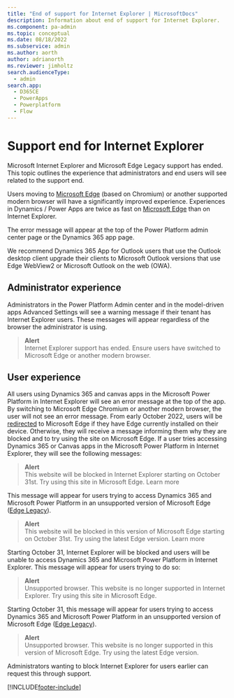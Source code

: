 ```yaml
---
title: "End of support for Internet Explorer | MicrosoftDocs"
description: Information about end of support for Internet Explorer.
ms.component: pa-admin
ms.topic: conceptual
ms.date: 08/18/2022
ms.subservice: admin
ms.author: aorth 
author: adrianorth
ms.reviewer: jimholtz
search.audienceType: 
  - admin
search.app:
  - D365CE
  - PowerApps
  - Powerplatform
  - Flow
---
```

# Support end for Internet Explorer 

Microsoft Internet Explorer and Microsoft Edge Legacy support has ended. This topic outlines the experience that administrators and end users will see related to the support end.
 
Users moving to [Microsoft Edge](https://www.microsoft.com/edge) (based on Chromium) or another supported modern browser will have a significantly improved experience. Experiences in Dynamics / Power Apps are twice as fast on [Microsoft Edge](https://www.microsoft.com/edge) than on Internet Explorer.

The error message will appear at the top of the Power Platform admin center page or the Dynamics 365 app page.

We recommend Dynamics 365 App for Outlook users that use the Outlook desktop client upgrade their clients to Microsoft Outlook versions that use Edge WebView2 or  Microsoft Outlook on the web (OWA).

## Administrator experience 

Administrators in the Power Platform Admin center and in the model-driven apps Advanced Settings will see a warning message if their tenant has Internet Explorer users.  These messages will appear regardless of the browser the administrator is using. 

> **Alert** <br />
> Internet Explorer support has ended. Ensure users have switched to Microsoft Edge or another modern browser. 

## User experience 

All users using Dynamics 365 and canvas apps in the Microsoft Power Platform in Internet Explorer will see an error message at the top of the app. By switching to Microsoft Edge Chromium or another modern browser, the user will not see an error message. From early October 2022, users will be [redirected](https://www.docs.microsoft.com/deployedge/edge-learnmore-neededge) to Microsoft Edge if they have Edge currently installed on their device. Otherwise, they will receive a message informing them why they are blocked and to try using the site on Microsoft Edge. If a user tries accessing Dynamics 365 or Canvas apps in the Microsoft Power Platform in Internet Explorer, they will see the following messages:

> **Alert** <br />
> This website will be blocked in Internet Explorer starting on October 31st. Try using this site in Microsoft Edge. Learn more

This message will appear for users trying to access Dynamics 365 and Microsoft Power Platform in an unsupported version of Microsoft Edge ([Edge Legacy](https://blogs.windows.com/msedgedev/microsoft-edge-legacy-end-of-support)).

> **Alert** <br />
> This website will be blocked in this version of Microsoft Edge starting on October 31st. Try using the latest Edge version. Learn more

Starting October 31, Internet Explorer will be blocked and users will be unable to access Dynamics 365 and Microsoft Power Platform in Internet Explorer. This message will appear for users trying to do so:

> **Alert** <br />
>Unsupported browser. This website is no longer supported in Internet Explorer. Try using this site in Microsoft Edge.

Starting October 31, this message will appear for users trying to access Dynamics 365 and Microsoft Power Platform in an unsupported version of Microsoft Edge ([Edge Legacy](https://blogs.windows.com/msedgedev/microsoft-edge-legacy-end-of-support)).

> **Alert** <br />
> Unsupported browser. This website is no longer supported in this version of Microsoft Edge. Try using the latest Edge version. 

Administrators wanting to block Internet Explorer for users earlier can request this through support. 

[!INCLUDE[footer-include](../includes/footer-banner.md)]
